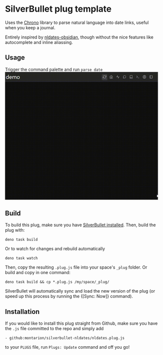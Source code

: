 
# SilverBullet plug template

Uses the [Chrono](https://www.npmjs.com/package/chrono-node) library to parse natural language into date links, useful when you keep a journal.

Entirely inspired by [nldates-obsidian](https://github.com/argenos/nldates-obsidian), though without the nice features like autocomplete and inline aliassing.

## Usage

Trigger the command palette and run `parse date`
![plug showcase](silverbullet-nldates-demo.gif)

## Build
To build this plug, make sure you have [SilverBullet installed](https://silverbullet.md/Install). Then, build the plug with:

```shell
deno task build
```

Or to watch for changes and rebuild automatically

```shell
deno task watch
```

Then, copy the resulting `.plug.js` file into your space's `_plug` folder. Or build and copy in one command:

```shell
deno task build && cp *.plug.js /my/space/_plug/
```

SilverBullet will automatically sync and load the new version of the plug (or speed up this process by running the {[Sync: Now]} command).

## Installation
If you would like to install this plug straight from Github, make sure you have the `.js` file committed to the repo and simply add

```
- github:montarion/silverbullet-nldates/nldates.plug.js
```

to your `PLUGS` file, run `Plugs: Update` command and off you go!
